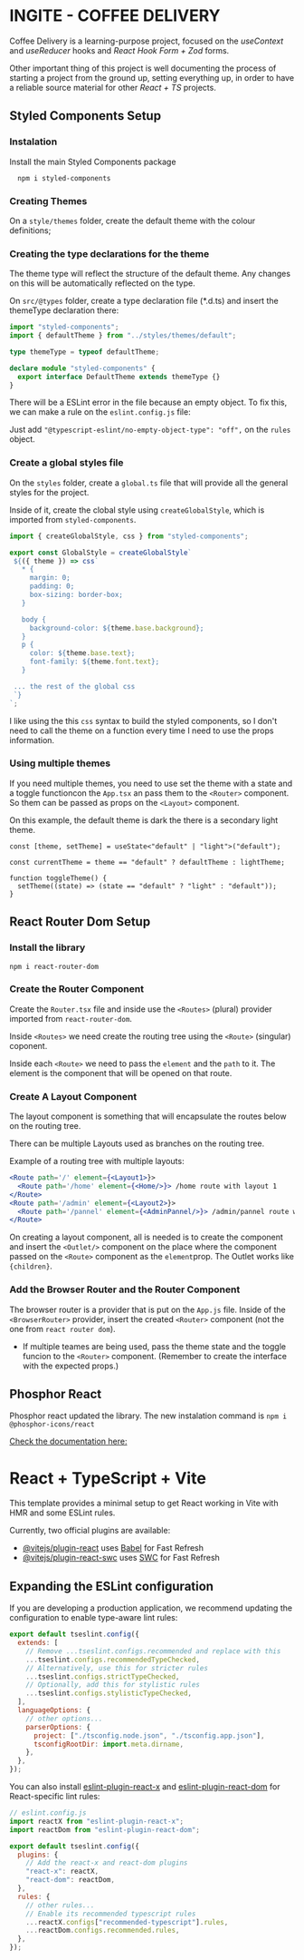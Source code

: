 # INGITE - COFFEE DELIVERY

Coffee Delivery is a learning-purpose project, focused on the _useContext_ and _useReducer_ hooks and _React Hook Form + Zod_ forms.

Other important thing of this project is well documenting the process of starting a project from the ground up, setting everything up, in order to have a reliable source material for other _React + TS_ projects.

## Styled Components Setup

### Instalation

Install the main Styled Components package

```
  npm i styled-components
```

### Creating Themes

On a `style/themes` folder, create the default theme with the colour definitions;

### Creating the type declarations for the theme

The theme type will reflect the structure of the default theme. Any changes on this will be automatically reflected on the type.

On `src/@types` folder, create a type declaration file (\*.d.ts) and insert the themeType declaration there:

```ts
import "styled-components";
import { defaultTheme } from "../styles/themes/default";

type themeType = typeof defaultTheme;

declare module "styled-components" {
  export interface DefaultTheme extends themeType {}
}
```

There will be a ESLint error in the file because an empty object.
To fix this, we can make a rule on the `eslint.config.js` file:

Just add `"@typescript-eslint/no-empty-object-type": "off",` on the `rules` object.

### Create a global styles file

On the `styles` folder, create a `global.ts` file that will provide all the general styles for the project.

Inside of it, create the clobal style using `createGlobalStyle`, which is imported from `styled-components`.

```ts
import { createGlobalStyle, css } from "styled-components";

export const GlobalStyle = createGlobalStyle`
 ${({ theme }) => css`
   * {
     margin: 0;
     padding: 0;
     box-sizing: border-box;
   }

   body {
     background-color: ${theme.base.background};
   }
   p {
     color: ${theme.base.text};
     font-family: ${theme.font.text};
   }

 ... the rest of the global css
 `}
`;
```

I like using the this `css` syntax to build the styled components, so I don't need to call the theme on a function every time I need to use the props information.

### Using multiple themes

If you need multiple themes, you need to use set the theme with a state and a toggle functioncon the `App.tsx` an pass them to the `<Router>` component. So them can be passed as props on the `<Layout>` component.

On this example, the default theme is dark the there is a secondary light theme.

```tsx
const [theme, setTheme] = useState<"default" | "light">("default");

const currentTheme = theme == "default" ? defaultTheme : lightTheme;

function toggleTheme() {
  setTheme((state) => (state == "default" ? "light" : "default"));
}
```

## React Router Dom Setup

### Install the library

`npm i react-router-dom`

### Create the Router Component

Create the `Router.tsx` file and inside use the `<Routes>` (plural) provider imported from `react-router-dom`.

Inside `<Routes>` we need create the routing tree using the `<Route>` (singular) coponent.

Inside each `<Route>` we need to pass the `element` and the `path` to it.
The element is the component that will be opened on that route.

### Create A Layout Component

The layout component is something that will encapsulate the routes below on the routing tree.

There can be multiple Layouts used as branches on the routing tree.

Example of a routing tree with multiple layouts:

```jsx
<Route path='/' element={<Layout1>}>
  <Route path='/home' element={<Home/>}> /home route with layout 1
</Route>
<Route path='/admin' element={<Layout2>}>
  <Route path='/pannel' element={<AdminPannel/>}> /admin/pannel route with layout 2
</Route>
```

On creating a layout component, all is needed is to create the component and insert the `<Outlet/>` component on the place where the component passed on the `<Route>` component as the `element`prop. The Outlet works like `{children}`.

### Add the Browser Router and the Router Component

The browser router is a provider that is put on the `App.js` file. Inside of the `<BrowserRouter>` provider, insert the created `<Router>` component (not the one from `react router dom`).

- If multiple teames are being used, pass the theme state and the toggle funcion to the `<Router>` component. (Remember to create the interface with the expected props.)

## Phosphor React

Phosphor react updated the library.
The new instalation command is `npm i @phosphor-icons/react`

[Check the documentation here:](https://github.com/phosphor-icons/react)

# React + TypeScript + Vite

This template provides a minimal setup to get React working in Vite with HMR and some ESLint rules.

Currently, two official plugins are available:

- [@vitejs/plugin-react](https://github.com/vitejs/vite-plugin-react/blob/main/packages/plugin-react) uses [Babel](https://babeljs.io/) for Fast Refresh
- [@vitejs/plugin-react-swc](https://github.com/vitejs/vite-plugin-react/blob/main/packages/plugin-react-swc) uses [SWC](https://swc.rs/) for Fast Refresh

## Expanding the ESLint configuration

If you are developing a production application, we recommend updating the configuration to enable type-aware lint rules:

```js
export default tseslint.config({
  extends: [
    // Remove ...tseslint.configs.recommended and replace with this
    ...tseslint.configs.recommendedTypeChecked,
    // Alternatively, use this for stricter rules
    ...tseslint.configs.strictTypeChecked,
    // Optionally, add this for stylistic rules
    ...tseslint.configs.stylisticTypeChecked,
  ],
  languageOptions: {
    // other options...
    parserOptions: {
      project: ["./tsconfig.node.json", "./tsconfig.app.json"],
      tsconfigRootDir: import.meta.dirname,
    },
  },
});
```

You can also install [eslint-plugin-react-x](https://github.com/Rel1cx/eslint-react/tree/main/packages/plugins/eslint-plugin-react-x) and [eslint-plugin-react-dom](https://github.com/Rel1cx/eslint-react/tree/main/packages/plugins/eslint-plugin-react-dom) for React-specific lint rules:

```js
// eslint.config.js
import reactX from "eslint-plugin-react-x";
import reactDom from "eslint-plugin-react-dom";

export default tseslint.config({
  plugins: {
    // Add the react-x and react-dom plugins
    "react-x": reactX,
    "react-dom": reactDom,
  },
  rules: {
    // other rules...
    // Enable its recommended typescript rules
    ...reactX.configs["recommended-typescript"].rules,
    ...reactDom.configs.recommended.rules,
  },
});
```
